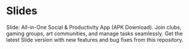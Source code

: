# Slides
Slide: All-in-One Social &amp; Productivity App (APK Download). Join clubs, gaming groups, art communities, and manage tasks seamlessly. Get the latest Slide version with new features and bug fixes from this repository.
